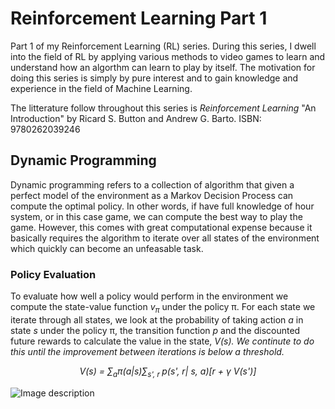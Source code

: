 # Reinforcement Learning Part 1

<p>Part 1 of my Reinforcement Learning (RL) series. During this series, I dwell into the field of RL by applying various methods to video games to learn and understand how an algorthm can learn to play by itself. The motivation for doing this series is simply by pure interest and to gain knowledge and experience in the field of Machine Learning.

The litterature follow throughout this series is <em>Reinforcement Learning</em> "An Introduction" by Ricard S. Button and Andrew G. Barto. 
ISBN: 9780262039246
</p>

## Dynamic Programming
<p>Dynamic programming refers to a collection of algorithm that given a perfect model of the environment as a Markov Decision Process can compute the optimal policy. In other words, if have full knowledge of hour system, or in this case game, we can compute the best way to play the game. However, this comes with great computational expense because it basically requires the algorithm to iterate over all states of the environment which quickly can become an unfeasable task.
</p>

### Policy Evaluation
<p>To evaluate how well a policy would perform in the environment we compute the state-value function <em>v<sub>π</sub></em> under the policy π. For each state we iterate through all states, we look at the probability of taking action <em>a</em> in state <em>s</em> under the policy π, the transition function <em>p</em> and the discounted future rewards to calculate the value in the state, <em>V(s). We continute to do this until the improvement between iterations is below a threshold.</em>
</p>

<p align="center">
<em>V(s) = &sum;<sub>a</sub>π(a|s)&sum;<sub>s', r </sub>p(s', r| s, a)[r + &gamma; V(s')]</em>
</p>

![Image description](https://github.com/AdamOlsson/rl_policy_iteration/blob/master/img/Heatmap_default.png)
